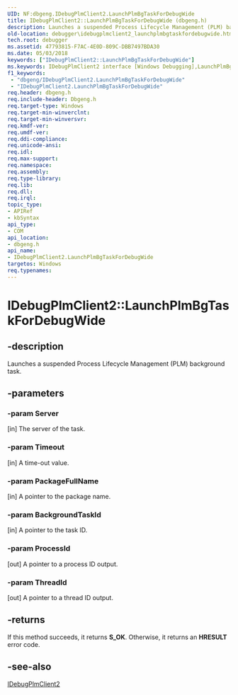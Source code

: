 ```yaml
---
UID: NF:dbgeng.IDebugPlmClient2.LaunchPlmBgTaskForDebugWide
title: IDebugPlmClient2::LaunchPlmBgTaskForDebugWide (dbgeng.h)
description: Launches a suspended Process Lifecycle Management (PLM) background task.
old-location: debugger\idebugplmclient2_launchplmbgtaskfordebugwide.htm
tech.root: debugger
ms.assetid: 47793815-F7AC-4E0D-809C-DBB7497BDA30
ms.date: 05/03/2018
keywords: ["IDebugPlmClient2::LaunchPlmBgTaskForDebugWide"]
ms.keywords: IDebugPlmClient2 interface [Windows Debugging],LaunchPlmBgTaskForDebugWide method, IDebugPlmClient2.LaunchPlmBgTaskForDebugWide, IDebugPlmClient2::LaunchPlmBgTaskForDebugWide, LaunchPlmBgTaskForDebugWide, LaunchPlmBgTaskForDebugWide method [Windows Debugging], LaunchPlmBgTaskForDebugWide method [Windows Debugging],IDebugPlmClient2 interface, dbgeng/IDebugPlmClient2::LaunchPlmBgTaskForDebugWide, debugger.idebugplmclient2_launchplmbgtaskfordebugwide
f1_keywords:
 - "dbgeng/IDebugPlmClient2.LaunchPlmBgTaskForDebugWide"
 - "IDebugPlmClient2.LaunchPlmBgTaskForDebugWide"
req.header: dbgeng.h
req.include-header: Dbgeng.h
req.target-type: Windows
req.target-min-winverclnt: 
req.target-min-winversvr: 
req.kmdf-ver: 
req.umdf-ver: 
req.ddi-compliance: 
req.unicode-ansi: 
req.idl: 
req.max-support: 
req.namespace: 
req.assembly: 
req.type-library: 
req.lib: 
req.dll: 
req.irql: 
topic_type:
- APIRef
- kbSyntax
api_type:
- COM
api_location:
- dbgeng.h
api_name:
- IDebugPlmClient2.LaunchPlmBgTaskForDebugWide
targetos: Windows
req.typenames: 
---
```


# IDebugPlmClient2::LaunchPlmBgTaskForDebugWide


## -description


Launches a suspended Process Lifecycle Management (PLM) background task.


## -parameters




### -param Server 
[in]
The server of the task.


### -param Timeout 
[in]
A time-out value.


### -param PackageFullName 
[in]
A pointer to the package name.


### -param BackgroundTaskId 
[in]
A pointer to the task ID.


### -param ProcessId 
[out]
A pointer to a process ID output.


### -param ThreadId 
[out]
A pointer to a thread ID output.


## -returns



If this method succeeds, it returns **S_OK**. Otherwise, it returns an <b xmlns:loc="http://microsoft.com/wdcml/l10n">HRESULT</b> error code.




## -see-also




<a href="https://docs.microsoft.com/windows-hardware/drivers/ddi/dbgeng/nn-dbgeng-idebugplmclient2">IDebugPlmClient2</a>
 

 

